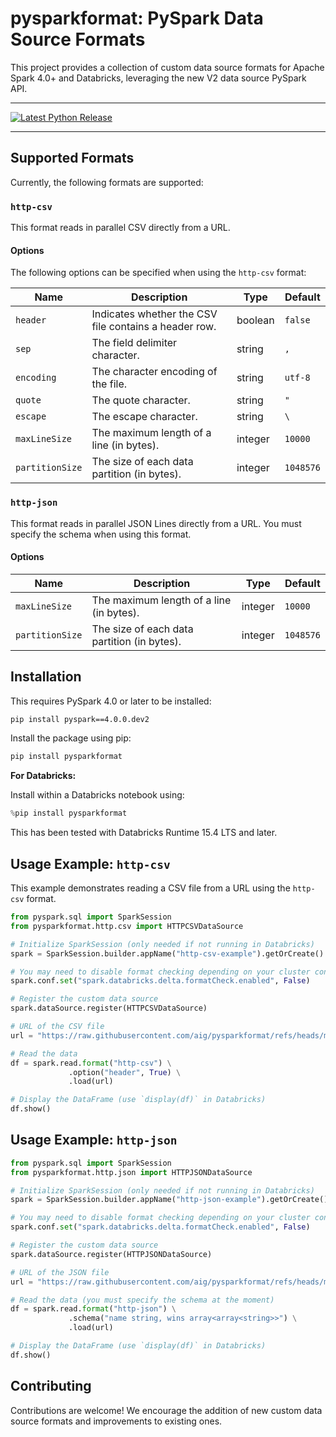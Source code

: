 # pysparkformat: PySpark Data Source Formats

This project provides a collection of custom data source formats for Apache Spark 4.0+ and Databricks, 
leveraging the new V2 data source PySpark API.  

---

<p>
    <a href="https://pypi.org/project/pysparkformat/">
        <img src="https://img.shields.io/pypi/v/pysparkformat?color=green&amp;style=for-the-badge" alt="Latest Python Release"/>
    </a>
</p>

---

## Supported Formats

Currently, the following formats are supported:

### `http-csv`

This format reads in parallel CSV directly from a URL.

#### Options

The following options can be specified when using the `http-csv` format:

| Name            | Description                                           | Type    | Default   |
|-----------------|-------------------------------------------------------|---------|-----------|
| `header`        | Indicates whether the CSV file contains a header row. | boolean | `false`   |
| `sep`           | The field delimiter character.                        | string  | `,`       |
| `encoding`      | The character encoding of the file.                   | string  | `utf-8`   |
| `quote`         | The quote character.                                  | string  | `"`       |
| `escape`        | The escape character.                                 | string  | `\`       |
| `maxLineSize`   | The maximum length of a line (in bytes).              | integer | `10000`   |
| `partitionSize` | The size of each data partition (in bytes).           | integer | `1048576` |


### `http-json`
This format reads in parallel JSON Lines directly from a URL. You must specify the schema when using this format.

#### Options
| Name            | Description                                 | Type    | Default   |
|-----------------|---------------------------------------------|---------|-----------|
| `maxLineSize`   | The maximum length of a line (in bytes).    | integer | `10000`   |
| `partitionSize` | The size of each data partition (in bytes). | integer | `1048576` |

## Installation

This requires PySpark 4.0 or later to be installed:

```bash
pip install pyspark==4.0.0.dev2
```

Install the package using pip:

```bash
pip install pysparkformat
```


**For Databricks:**

Install within a Databricks notebook using:

```python
%pip install pysparkformat
```
This has been tested with Databricks Runtime 15.4 LTS and later.


## Usage Example: `http-csv`

This example demonstrates reading a CSV file from a URL using the `http-csv` format.

```python
from pyspark.sql import SparkSession
from pysparkformat.http.csv import HTTPCSVDataSource

# Initialize SparkSession (only needed if not running in Databricks)
spark = SparkSession.builder.appName("http-csv-example").getOrCreate()

# You may need to disable format checking depending on your cluster configuration
spark.conf.set("spark.databricks.delta.formatCheck.enabled", False)

# Register the custom data source
spark.dataSource.register(HTTPCSVDataSource)

# URL of the CSV file
url = "https://raw.githubusercontent.com/aig/pysparkformat/refs/heads/master/tests/data/valid-with-header.csv"

# Read the data
df = spark.read.format("http-csv") \
             .option("header", True) \
             .load(url)

# Display the DataFrame (use `display(df)` in Databricks)
df.show()
```

## Usage Example: `http-json`
```python
from pyspark.sql import SparkSession
from pysparkformat.http.json import HTTPJSONDataSource

# Initialize SparkSession (only needed if not running in Databricks)
spark = SparkSession.builder.appName("http-json-example").getOrCreate()

# You may need to disable format checking depending on your cluster configuration
spark.conf.set("spark.databricks.delta.formatCheck.enabled", False)

# Register the custom data source
spark.dataSource.register(HTTPJSONDataSource)

# URL of the JSON file
url = "https://raw.githubusercontent.com/aig/pysparkformat/refs/heads/master/tests/data/valid-nested.jsonl"

# Read the data (you must specify the schema at the moment)
df = spark.read.format("http-json") \
             .schema("name string, wins array<array<string>>") \
             .load(url)

# Display the DataFrame (use `display(df)` in Databricks)
df.show()
```
## Contributing

Contributions are welcome! 
We encourage the addition of new custom data source formats and improvements to existing ones.
